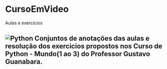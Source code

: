 # CursoEmVideo
Aulas e exercícios

## ![Python](https://img.shields.io/badge/python-3670A0?style=for-the-badge&logo=python&logoColor=ffdd54) Conjuntos de anotações das aulas e resolução dos exercicios propostos nos Curso de Python - Mundo(1 ao 3) do Professor Gustavo Guanabara.